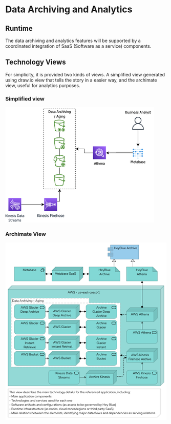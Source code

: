 # Data Archiving and Analytics

## Runtime

The data archiving and analytics features will be supported by a coordinated integration of SaaS (Software as a service) components.

## Technology Views

For simplicity, it is provided two kinds of views. A simplified view generated using draw.io view that tells the story in a easier way, and the archimate view, useful for analytics purposes.

### Simplified view

![Drawio Data](/Assets/drawio-tech-data.png "Data in draw.io")

### Archimate View

![Archi Data](/Assets/HeyBlue-Archive-Technology.png "Data in Archi")


